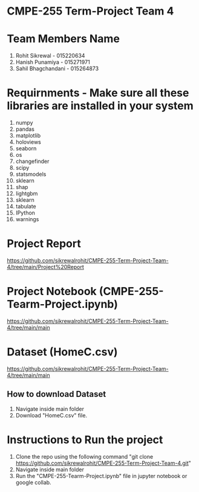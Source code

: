 # CMPE-255 Term-Project Team 4 

# Team Members Name
1) Rohit Sikrewal - 015220634
2) Hanish Punamiya - 015271971
3) Sahil Bhagchandani - 015264873

# Requirnments - Make sure all these libraries are installed in your system
1) numpy
2) pandas
3) matplotlib
4) holoviews
5) seaborn
6) os
7) changefinder
8) scipy
9) statsmodels
10) sklearn
11) shap
12) lightgbm
13) sklearn
14) tabulate
15) IPython
16) warnings

# Project Report
https://github.com/sikrewalrohit/CMPE-255-Term-Project-Team-4/tree/main/Project%20Report

# Project Notebook (CMPE-255-Tearm-Project.ipynb)
https://github.com/sikrewalrohit/CMPE-255-Term-Project-Team-4/tree/main/main

# Dataset (HomeC.csv)
https://github.com/sikrewalrohit/CMPE-255-Term-Project-Team-4/tree/main/main

## How to download Dataset
1) Navigate inside main folder
2) Download "HomeC.csv" file.

# Instructions to Run the project
1) Clone the repo using the following command "git clone https://github.com/sikrewalrohit/CMPE-255-Term-Project-Team-4.git"
2) Navigate inside main folder
3) Run the "CMPE-255-Tearm-Project.ipynb" file in jupyter notebook or google collab.
